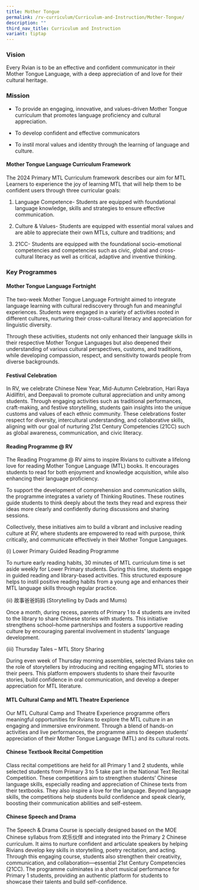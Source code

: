 ```yaml
---
title: Mother Tongue
permalink: /rv-curriculum/Curriculum-and-Instruction/Mother-Tongue/
description: ""
third_nav_title: Curriculum and Instruction
variant: tiptap
---
```

<h3>Vision</h3>
<p>Every Rvian is to be an effective and confident communicator in their
Mother Tongue Language, with a deep appreciation of and love for their
cultural heritage.</p>
<h3>Mission</h3>
<ul data-tight="true" class="tight">
<li>
<p>To provide an engaging, innovative, and values-driven Mother Tongue curriculum
that promotes language proficiency and cultural appreciation.</p>
</li>
<li>
<p>To develop confident and effective communicators</p>
</li>
<li>
<p>To instil moral values and identity through the learning of language and
culture.</p>
</li>
</ul>
<h4>Mother Tongue Language Curriculum Framework</h4>
<p>The 2024 Primary MTL Curriculum framework describes our aim for MTL Learners
to experience the joy of learning MTL that will help them to be confident
users through three curricular goals:</p>
<ol data-tight="true" class="tight">
<li>
<p>Language Competence- Students are equipped with foundational language
knowledge, skills and strategies to ensure effective communication.</p>
</li>
<li>
<p>Culture &amp; Values- Students are equipped with essential moral values
and are able to appreciate their own MTLs, culture and traditions; and</p>
</li>
<li>
<p>21CC-&nbsp;Students are equipped with the foundational socio-emotional
competencies and competencies such as civic, global and cross-cultural
literacy as well as critical, adaptive and inventive thinking.</p>
</li>
</ol>
<h3>Key Programmes</h3>
<h4>Mother Tongue Language Fortnight</h4>
<p>The two-week Mother Tongue Language Fortnight aimed to integrate language
learning with cultural rediscovery through fun and meaningful experiences.
Students were engaged in a variety of activities rooted in different cultures,
nurturing their cross-cultural literacy and appreciation for linguistic
diversity.</p>
<p>Through these activities, students not only enhanced their language skills
in their respective Mother Tongue Languages but also deepened their understanding
of various cultural perspectives, customs, and traditions, while developing
compassion, respect, and sensitivity towards people from diverse backgrounds.</p>
<h4>Festival Celebration</h4>
<p>In RV, we celebrate Chinese New Year, Mid-Autumn Celebration, Hari Raya
Aidilfitri, and Deepavali to promote cultural appreciation and unity among
students. Through engaging activities such as traditional performances,
craft-making, and festive storytelling, students gain insights into the
unique customs and values of each ethnic community. These celebrations
foster respect for diversity, intercultural understanding, and collaborative
skills, aligning with our goal of nurturing 21st Century Competencies (21CC)
such as global awareness, communication, and civic literacy.</p>
<h4>Reading Programme @ RV</h4>
<p>The Reading Programme @ RV aims to inspire Rivians to cultivate a lifelong
love for reading Mother Tongue Language (MTL) books. It encourages students
to read for both enjoyment and knowledge acquisition, while also enhancing
their language proficiency.</p>
<p>To support the development of comprehension and communication skills,
the programme integrates a variety of Thinking Routines. These routines
guide students to think deeply about the texts they read and express their
ideas more clearly and confidently during discussions and sharing sessions.</p>
<p>Collectively, these initiatives aim to build a vibrant and inclusive reading
culture at RV, where students are empowered to read with purpose, think
critically, and communicate effectively in their Mother Tongue Languages.</p>
<p>(i) Lower Primary Guided Reading Programme</p>
<p>To nurture early reading habits, 30 minutes of MTL curriculum time is
set aside weekly for Lower Primary students. During this time, students
engage in guided reading and library-based activities. This structured
exposure helps to instil positive reading habits from a young age and enhances
their MTL language skills through regular practice.</p>
<p>(ii) 故事爸爸妈妈 (Storytelling by Dads and Mums)</p>
<p>Once a month, during recess, parents of Primary 1 to 4 students are invited
to the library to share Chinese stories with students. This initiative
strengthens school–home partnerships and fosters a supportive reading culture
by encouraging parental involvement in students’ language development.</p>
<p>(iii) Thursday Tales – MTL Story Sharing</p>
<p>During even week of Thursday morning assemblies, selected Rvians take
on the role of storytellers by introducing and reciting engaging MTL stories
to their peers. This platform empowers students to share their favourite
stories, build confidence in oral communication, and develop a deeper appreciation
for MTL literature.</p>
<h4>MTL Cultural Camp and MTL Theatre Experience</h4>
<p>Our MTL Cultural Camp and Theatre Experience programme offers meaningful
opportunities for Rvians to explore the MTL culture in an engaging and
immersive environment. Through a blend of hands-on activities and live
performances, the programme aims to deepen students’ appreciation of their
Mother Tongue Language (MTL) and its cultural roots.</p>
<h4>Chinese Textbook Recital Competition</h4>
<p>Class recital competitions are held for all Primary 1 and 2 students,
while selected students from Primary 3 to 5 take part in the National Text
Recital Competition. These competitions aim to strengthen students’ Chinese
language skills, especially reading and appreciation of Chinese texts from
their textbooks. They also inspire a love for the language. Beyond language
skills, the competitions help students build confidence and speak clearly,
boosting their communication abilities and self-esteem.</p>
<h4>Chinese Speech and Drama</h4>
<p>The Speech &amp; Drama Course is specially designed based on the MOE Chinese
syllabus from 欢乐伙伴 and integrated into the Primary 2 Chinese curriculum.
It aims to nurture confident and articulate speakers by helping Rivians
develop key skills in storytelling, poetry recitation, and acting. Through
this engaging course, students also strengthen their creativity, communication,
and collaboration—essential 21st Century Competencies (21CC). The programme
culminates in a short musical performance for Primary 1 students, providing
an authentic platform for students to showcase their talents and build
self-confidence.</p>
<p></p>
<p>&nbsp;</p>